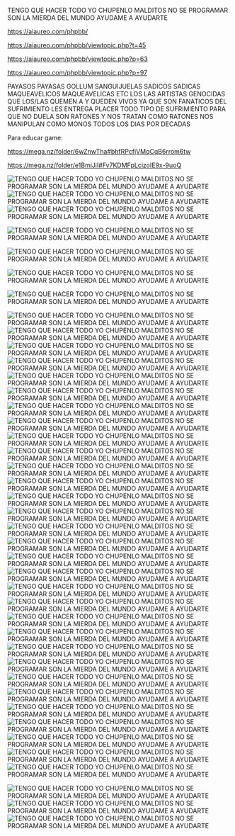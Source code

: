 TENGO QUE HACER TODO YO CHUPENLO MALDITOS NO SE PROGRAMAR
SON LA MIERDA DEL MUNDO AYUDAME A AYUDARTE

https://aiaureo.com/phpbb/

https://aiaureo.com/phpbb/viewtopic.php?t=45

https://aiaureo.com/phpbb/viewtopic.php?p=63

https://aiaureo.com/phpbb/viewtopic.php?p=97

PAYASOS PAYASAS GOLLUM SANGUIJUELAS SADICOS SADICAS MAQUEAVELICOS MAQUEAVELICAS ETC LOS LAS ARTISTAS GENOCIDAS 
QUE LOS/LAS QUEMEN A Y QUEDEN VIVOS YA QUE SON FANATICOS DEL SUFRIMIENTO LES ENTREGA PLACER TODO TIPO DE SUFRIMIENTO
PARA QUE NO DUELA SON RATONES Y NOS TRATAN COMO RATONES NOS MANIPULAN COMO MONOS TODOS LOS DIAS POR DECADAS

Para educar game: 


https://mega.nz/folder/6wZnwTha#bhfRPcfjVMqCqB6rrom6tw

https://mega.nz/folder/e1BmiJiI#Fv7KDMFpLcizoIE9x-9uoQ

![TENGO QUE HACER TODO YO CHUPENLO MALDITOS NO SE PROGRAMAR SON LA MIERDA DEL MUNDO AYUDAME A AYUDARTE](https://i.postimg.cc/hGgWdtP6/EMANCIPEN-A-ALAN-ALDO-NU-EZ-DALLETO-MALDITOS-MALDITAS-BASTARD-S.png)
![TENGO QUE HACER TODO YO CHUPENLO MALDITOS NO SE PROGRAMAR SON LA MIERDA DEL MUNDO AYUDAME A AYUDARTE](https://i.postimg.cc/CKNyHpR1/EMANCIPEN-A-ALAN-ALDO-NU-EZ-DALLETO-MALDITOS-MALDITAS-BASTARD-S.png)
![TENGO QUE HACER TODO YO CHUPENLO MALDITOS NO SE PROGRAMAR SON LA MIERDA DEL MUNDO AYUDAME A AYUDARTE](https://i.postimg.cc/2Sjv046x/PLC.png)

![TENGO QUE HACER TODO YO CHUPENLO MALDITOS NO SE PROGRAMAR SON LA MIERDA DEL MUNDO AYUDAME A AYUDARTE](https://i.postimg.cc/19G1pTPY/ESTO-ES-DE-LO-PEOR-DE-LO-PERO-DEL-MUNDO-EL-DEMONIO-EN-VIDA.png)

![TENGO QUE HACER TODO YO CHUPENLO MALDITOS NO SE PROGRAMAR SON LA MIERDA DEL MUNDO AYUDAME A AYUDARTE](https://i.postimg.cc/kXDbS8z9/EL-GUION-DEL-ARTE-PARA-MA-ANA-PASADO-MA-ANA-24-HORAS-AL-DIA.png)

![TENGO QUE HACER TODO YO CHUPENLO MALDITOS NO SE PROGRAMAR SON LA MIERDA DEL MUNDO AYUDAME A AYUDARTE](https://i.postimg.cc/pVdHwTSK/Holy-www-pieureo-com-www-aiaureo-com-www-diaureo-com-www-piaureo-com.jpg)

![TENGO QUE HACER TODO YO CHUPENLO MALDITOS NO SE PROGRAMAR SON LA MIERDA DEL MUNDO AYUDAME A AYUDARTE](https://i.postimg.cc/19G1pTPY/ESTO-ES-DE-LO-PEOR-DE-LO-PERO-DEL-MUNDO-EL-DEMONIO-EN-VIDA.png)

![TENGO QUE HACER TODO YO CHUPENLO MALDITOS NO SE PROGRAMAR SON LA MIERDA DEL MUNDO AYUDAME A AYUDARTE](https://i.postimg.cc/y8gcM9yn/archivo-txt-www-piaureo-com-www-aiaureo-com-www-diaureo-com.png)
![TENGO QUE HACER TODO YO CHUPENLO MALDITOS NO SE PROGRAMAR SON LA MIERDA DEL MUNDO AYUDAME A AYUDARTE](https://i.postimg.cc/9MW4QqZ6/IMG-202104-00-9-1.jpg)
![TENGO QUE HACER TODO YO CHUPENLO MALDITOS NO SE PROGRAMAR SON LA MIERDA DEL MUNDO AYUDAME A AYUDARTE](https://i.postimg.cc/TYPrcByz/adictos-tortura-sufrimiento-ejemplos-Artificial-intelligence-piaureo-com-aiaureo-com-diaureo-com-ala.jpg)
![TENGO QUE HACER TODO YO CHUPENLO MALDITOS NO SE PROGRAMAR SON LA MIERDA DEL MUNDO AYUDAME A AYUDARTE](https://i.postimg.cc/zXPT2pKV/ALAN-ALDO-NUNEZ-DALLETO-16-299-830-7-14-1.png)
![TENGO QUE HACER TODO YO CHUPENLO MALDITOS NO SE PROGRAMAR SON LA MIERDA DEL MUNDO AYUDAME A AYUDARTE](https://i.postimg.cc/XNs5Xx2Q/e-L-e-GO-00-10-1.png)
![TENGO QUE HACER TODO YO CHUPENLO MALDITOS NO SE PROGRAMAR SON LA MIERDA DEL MUNDO AYUDAME A AYUDARTE](https://i.postimg.cc/1yfGVh16/GRATIS-8888888-Screenshot-20230821-045139-GRATIS-1021-www-pieureo-com-www-aiaureo-com-www-diaureo-co.png)
![TENGO QUE HACER TODO YO CHUPENLO MALDITOS NO SE PROGRAMAR SON LA MIERDA DEL MUNDO AYUDAME A AYUDARTE](https://i.postimg.cc/SNXnR4Yx/NO-SE.png)
![TENGO QUE HACER TODO YO CHUPENLO MALDITOS NO SE PROGRAMAR SON LA MIERDA DEL MUNDO AYUDAME A AYUDARTE](https://i.postimg.cc/KZVf9cxm/AEIOU-09-www-pieureo-com-www-aiaureo-com-www-diaureo-com-www-piaureo-com-3.png)
![TENGO QUE HACER TODO YO CHUPENLO MALDITOS NO SE PROGRAMAR SON LA MIERDA DEL MUNDO AYUDAME A AYUDARTE](https://i.postimg.cc/hKD2v32R/Alan-Aldo-Nu-ez-Dalleto-16-299-830-7-Necesito-Mi-Independencia-Libertad-Emancipado-Por-Todos-Los-Med.png)
![TENGO QUE HACER TODO YO CHUPENLO MALDITOS NO SE PROGRAMAR SON LA MIERDA DEL MUNDO AYUDAME A AYUDARTE](https://i.postimg.cc/6p8RRR7n/Screenshot-20230506-170951-346.png)
![TENGO QUE HACER TODO YO CHUPENLO MALDITOS NO SE PROGRAMAR SON LA MIERDA DEL MUNDO AYUDAME A AYUDARTE](https://i.postimg.cc/8N5FCRLn/24-HORAS-AL-DIA-POR-A-OS-TORTURA-POR-TODOS-LOS-MEDIOS-SOLO-POR-GUSTO-Y-PLACER-DE-FORM-REAL.png)
![TENGO QUE HACER TODO YO CHUPENLO MALDITOS NO SE PROGRAMAR SON LA MIERDA DEL MUNDO AYUDAME A AYUDARTE](https://i.postimg.cc/y6KF5k5C/GRATIS-00-www-pieureo-com-www-aiaureo-com-www-diaureo-com-www-piaureo-com-andnitro-GRATIS-GRACIAS-N.jpg)
![TENGO QUE HACER TODO YO CHUPENLO MALDITOS NO SE PROGRAMAR SON LA MIERDA DEL MUNDO AYUDAME A AYUDARTE](https://i.postimg.cc/W2D6JRrC/GRATIS-1054-www-pieureo-com-www-aiaureo-com-www-diaureo-com-www-diaureo-com-www-piaureo-com-20230901.jpg)
![TENGO QUE HACER TODO YO CHUPENLO MALDITOS NO SE PROGRAMAR SON LA MIERDA DEL MUNDO AYUDAME A AYUDARTE](https://i.postimg.cc/MWv2MG9w/20230901-034712-COLLAGE-1024x1024.jpg)
![TENGO QUE HACER TODO YO CHUPENLO MALDITOS NO SE PROGRAMAR SON LA MIERDA DEL MUNDO AYUDAME A AYUDARTE](https://i.postimg.cc/4JqCzT09/aiaureo-com-diaureo-com-piaureo-com-andnitro-alan-aldo-nunez-dalleto-date-20230830-045522-COLLAGE-sc.jpg)
![TENGO QUE HACER TODO YO CHUPENLO MALDITOS NO SE PROGRAMAR SON LA MIERDA DEL MUNDO AYUDAME A AYUDARTE](https://i.postimg.cc/BnMCxDBC/No-Se-20230827-021137-COLLAGE-1-scaled-7.jpg)
![TENGO QUE HACER TODO YO CHUPENLO MALDITOS NO SE PROGRAMAR SON LA MIERDA DEL MUNDO AYUDAME A AYUDARTE](https://i.postimg.cc/hvW8S0KK/GRATIS-1056-www-pieureo-com-www-aiaureo-com-www-diaureo-com-www-diaureo-com-www-piaureo-com-La-Suer.png)
![TENGO QUE HACER TODO YO CHUPENLO MALDITOS NO SE PROGRAMAR SON LA MIERDA DEL MUNDO AYUDAME A AYUDARTE](https://i.postimg.cc/mZhknQPw/Alan-Aldo-Nunez-Dalleto-16-299-830-7-Imagen-063.jpg)
![TENGO QUE HACER TODO YO CHUPENLO MALDITOS NO SE PROGRAMAR SON LA MIERDA DEL MUNDO AYUDAME A AYUDARTE](https://i.postimg.cc/D2FqMMnP/Alan-Aldo-Nunez-Dalleto-16-299-830-7-Imagen-064.jpg)
![TENGO QUE HACER TODO YO CHUPENLO MALDITOS NO SE PROGRAMAR SON LA MIERDA DEL MUNDO AYUDAME A AYUDARTE](https://i.postimg.cc/7xVg8nL8/Alan-Aldo-Nunez-Dalleto-16-299-830-7-Imagen-065.jpg)
![TENGO QUE HACER TODO YO CHUPENLO MALDITOS NO SE PROGRAMAR SON LA MIERDA DEL MUNDO AYUDAME A AYUDARTE](https://i.postimg.cc/sfBSW-F4s/Alan-Aldo-Nunez-Dalleto-16-299-830-7-Regalo-de-Eva-Maria-9.jpg)
![TENGO QUE HACER TODO YO CHUPENLO MALDITOS NO SE PROGRAMAR SON LA MIERDA DEL MUNDO AYUDAME A AYUDARTE](https://i.postimg.cc/81ttBSM6/IMG-20210402-133322-ALAN-ALDO-NUNEZ-DALLETO-piaureo-com-aiaureo-com-diaureo-com-fechas-andnitro.jpg)
![TENGO QUE HACER TODO YO CHUPENLO MALDITOS NO SE PROGRAMAR SON LA MIERDA DEL MUNDO AYUDAME A AYUDARTE](https://i.postimg.cc/37P9Z94n/20230901-161332-COLLAGE-1024x1024.jpg)
![TENGO QUE HACER TODO YO CHUPENLO MALDITOS NO SE PROGRAMAR SON LA MIERDA DEL MUNDO AYUDAME A AYUDARTE](https://i.postimg.cc/7DCm7j65/20230901-161410-COLLAGE-1024x1024.jpg)
![TENGO QUE HACER TODO YO CHUPENLO MALDITOS NO SE PROGRAMAR SON LA MIERDA DEL MUNDO AYUDAME A AYUDARTE](https://i.postimg.cc/jx1cm48q/aiaureo-com-diaureo-com-piaureo-com-andnitro-alan-aldo-nunez-dalleto-date-20230827-081643-COLLAGE.jpg)
![TENGO QUE HACER TODO YO CHUPENLO MALDITOS NO SE PROGRAMAR SON LA MIERDA DEL MUNDO AYUDAME A AYUDARTE](https://i.postimg.cc/rTZfDq86/aiaureo-com-diaureo-com-piaureo-com-andnitro-alan-aldo-nunez-dalleto-date-20230829-020610-COLLAGE.jpg)
![TENGO QUE HACER TODO YO CHUPENLO MALDITOS NO SE PROGRAMAR SON LA MIERDA DEL MUNDO AYUDAME A AYUDARTE](https://i.postimg.cc/D22xXZJh/Fecha-2019-2020-Alan-Aldo-Nu-ez-Dalleto-16-299-830-7-Mapa-Termico-Redes-Inalambricas-piaureo-com-aia.png)
![TENGO QUE HACER TODO YO CHUPENLO MALDITOS NO SE PROGRAMAR SON LA MIERDA DEL MUNDO AYUDAME A AYUDARTE](https://i.postimg.cc/GLtzX5xS/UNA-CORTA-HISTORIA-9999999999.png)
![TENGO QUE HACER TODO YO CHUPENLO MALDITOS NO SE PROGRAMAR SON LA MIERDA DEL MUNDO AYUDAME A AYUDARTE](https://i.postimg.cc/bphVh3yd/No-Se-tss-en-1-02-y-0-98-04.png)
![TENGO QUE HACER TODO YO CHUPENLO MALDITOS NO SE PROGRAMAR SON LA MIERDA DEL MUNDO AYUDAME A AYUDARTE](https://i.postimg.cc/TT2ky1W6/RECETAS-QUIMICAS-GRATIS-aiaureo-com-piaureo-com-diaureo-com-annitro-andnitro-biz-2023-06-22-07-04-28.jpg)
![TENGO QUE HACER TODO YO CHUPENLO MALDITOS NO SE PROGRAMAR SON LA MIERDA DEL MUNDO AYUDAME A AYUDARTE](https://i.postimg.cc/PtP2474V/Screenshot-20230711-0027532-La-Suerte-Io-T-Alan-Aldo-Nunez-Dalleto-16-299-830-7-piaureo-com-aiaureo-c.png)

![TENGO QUE HACER TODO YO CHUPENLO MALDITOS NO SE PROGRAMAR SON LA MIERDA DEL MUNDO AYUDAME A AYUDARTE](https://i.postimg.cc/hGgWdtP6/EMANCIPEN-A-ALAN-ALDO-NU-EZ-DALLETO-MALDITOS-MALDITAS-BASTARD-S.png)
![TENGO QUE HACER TODO YO CHUPENLO MALDITOS NO SE PROGRAMAR SON LA MIERDA DEL MUNDO AYUDAME A AYUDARTE](https://i.postimg.cc/CKNyHpR1/EMANCIPEN-A-ALAN-ALDO-NU-EZ-DALLETO-MALDITOS-MALDITAS-BASTARD-S.png)
![TENGO QUE HACER TODO YO CHUPENLO MALDITOS NO SE PROGRAMAR SON LA MIERDA DEL MUNDO AYUDAME A AYUDARTE](https://i.postimg.cc/2Sjv046x/PLC.png)